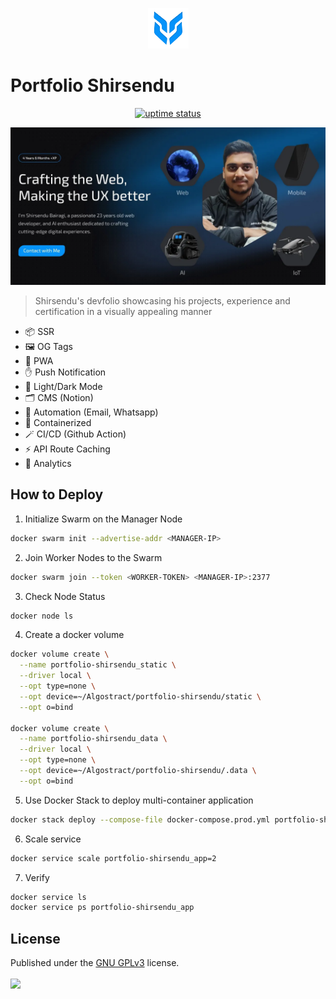 <p align="center">
  <img src="./public/logo.png" lt="Logo" width="65" />
<p>

# Portfolio Shirsendu

<p align="center">
  <a href="https://shirsendu-bairagi.betteruptime.com">
    <img src="https://uptime.betterstack.com/status-badges/v3/monitor/10aqw.svg" alt="uptime status">
  </a>
</p>

![Landing](public/previews/landing.webp)

> Shirsendu's devfolio showcasing his projects, experience and certification in a visually appealing manner

- 📦 SSR
- 🖼️ OG Tags
- 🚀 PWA
- ✋ Push Notification
- 🌙 Light/Dark Mode
- 🗂️ CMS (Notion)
- 🤖 Automation (Email, Whatsapp)
- 🐋 Containerized
- 🪄 CI/CD (Github Action)
- ⚡️ API Route Caching
- 📐 Analytics

## How to Deploy

1. Initialize Swarm on the Manager Node

```bash
docker swarm init --advertise-addr <MANAGER-IP>
```

2. Join Worker Nodes to the Swarm

```bash
docker swarm join --token <WORKER-TOKEN> <MANAGER-IP>:2377
```

3. Check Node Status

```bash
docker node ls
```

4. Create a docker volume

```bash
docker volume create \
  --name portfolio-shirsendu_static \
  --driver local \
  --opt type=none \
  --opt device=~/Algostract/portfolio-shirsendu/static \
  --opt o=bind

docker volume create \
  --name portfolio-shirsendu_data \
  --driver local \
  --opt type=none \
  --opt device=~/Algostract/portfolio-shirsendu/.data \
  --opt o=bind
```

5. Use Docker Stack to deploy multi-container application

```bash
docker stack deploy --compose-file docker-compose.prod.yml portfolio-shirsendu
```

6. Scale service

```bash
docker service scale portfolio-shirsendu_app=2
```

7. Verify

```bash
docker service ls
docker service ps portfolio-shirsendu_app
```

## License

Published under the [GNU GPLv3](https://github.com/shba007/portfolio-shirsendu/blob/main/LICENSE) license.
<br><br>
<a href="https://github.com/shba007/portfolio-shirsendu/graphs/contributors">
<img src="https://contrib.rocks/image?repo=shba007/portfolio-shirsendu" />
</a>
